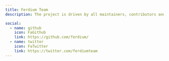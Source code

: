 ```yaml
---
title: Ferdium Team
description: The project is driven by all maintainers, contributors and users

social:
  - name: github
    icon: FaGithub
    link: https://github.com/ferdium/
  - name: twitter
    icon: FaTwitter
    link: https://twitter.com/ferdiumteam
---
```

